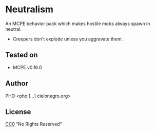 # Neutralism
An MCPE behavior pack which makes hostile mobs always spawn in neutral.

* Creepers don't explode unless you aggravate them.


## Tested on

* MCPE v0.16.0


## Author

PHO &lt;pho [...] cielonegro.org&gt;


## License

[CC0](https://creativecommons.org/share-your-work/public-domain/cc0/) “No Rights Reserved”
